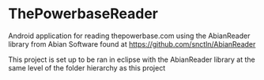 ThePowerbaseReader
==================

Android application for reading thepowerbase.com using the AbianReader library from Abian Software found at https://github.com/snctln/AbianReader

This project is set up to be ran in eclipse with the AbianReader library at the same level of the folder hierarchy as this project